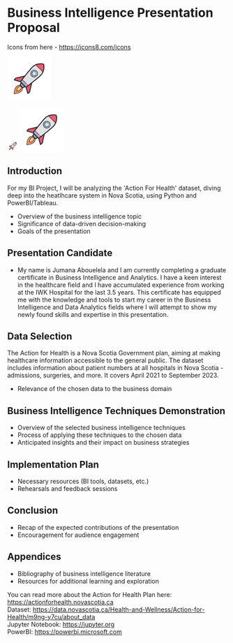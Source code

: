 # Business Intelligence Presentation Proposal

Icons from here - https://icons8.com/icons

![My Rocket](https://github.com/abjumana/AppliedDS/blob/main/icons/icons8-rocket-100.png)

<img src="https://github.com/abjumana/AppliedDS/blob/main/icons/icons8-rocket-100.png" alt="Sized Rocket" width="25px" height="25px">


<img src="https://github.com/abjumana/AppliedDS/blob/main/icons/icons8-rocket-100.png" alt="alt_text" width="desired_width" height="desired_height">


## Introduction
For my BI Project, I will be analyzing the 'Action For Health' dataset, diving deep into the heatlhcare system in Nova Scotia, using Python and PowerBI/Tableau.  
- Overview of the business intelligence topic
- Significance of data-driven decision-making
- Goals of the presentation

## Presentation Candidate
- My name is Jumana Abouelela and I am currently completing a graduate certificate in Business Intelligence and Analytics. I have a keen interest in the healthcare field and I have accumulated experience from working at the IWK Hospital for the last 3.5 years. This certificate has equipped me with the knowledge and tools to start my career in the Business Intelligence and Data Analytics fields where I will attempt to show my newly found skills and expertise in this presentation.  


## Data Selection
The Action for Health is a Nova Scotia Government plan, aiming at making healthcare information accessible to the general public. The dataset includes information about patient numbers at all hospitals in Nova Scotia - admissions, surgeries, and more. It covers April 2021 to September 2023.  

- Relevance of the chosen data to the business domain

## Business Intelligence Techniques Demonstration
- Overview of the selected business intelligence techniques
- Process of applying these techniques to the chosen data
- Anticipated insights and their impact on business strategies

## Implementation Plan
- Necessary resources (BI tools, datasets, etc.)
- Rehearsals and feedback sessions

## Conclusion
- Recap of the expected contributions of the presentation
- Encouragement for audience engagement

## Appendices
- Bibliography of business intelligence literature
- Resources for additional learning and exploration

You can read more about the Action for Health Plan here: https://actionforhealth.novascotia.ca  
Dataset: https://data.novascotia.ca/Health-and-Wellness/Action-for-Health/m9ng-y7cu/about_data  
Jupyter Notebook: https://jupyter.org  
PowerBI: https://powerbi.microsoft.com  
